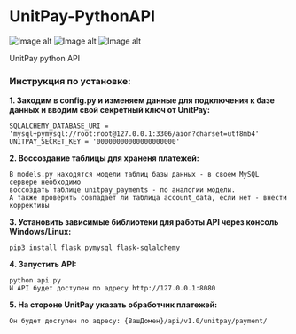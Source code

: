# UnitPay-PythonAPI

![Image alt](https://img.shields.io/badge/python-%203.9-blue)
![Image alt](https://img.shields.io/badge/current%20version-1.0.1-green)
![Image alt](https://img.shields.io/badge/Developer-WeRn-red)

UnitPay python API

### Инструкция по установке:

**1. Заходим в config.py и изменяем данные для подключения к базе данных и вводим свой секретный ключ от UnitPay:**
```
SQLALCHEMY_DATABASE_URI = 'mysql+pymysql://root:root@127.0.0.1:3306/aion?charset=utf8mb4'
UNITPAY_SECRET_KEY = '00000000000000000000'
```

**2. Воссоздание таблицы для храненя платежей:**
```
В models.py находятся модели таблиц базы данных - в своем MySQL сервере необходимо
воссоздать таблицe unitpay_payments - по аналогии модели.
А также проверить совпадает ли таблица account_data, если нет - внести коррективы
```

**3. Установить зависимые библиотеки для работы API через консоль Windows/Linux:**
```
pip3 install flask pymysql flask-sqlalchemy 
```

**4. Запустить API:**
```
python api.py
И API будет доступен по адресу http://127.0.0.1:8080
```

**5. На стороне UnitPay указать обработчик платежей:**
```
Он будет доступен по адресу: {ВашДомен}/api/v1.0/unitpay/payment/
```
